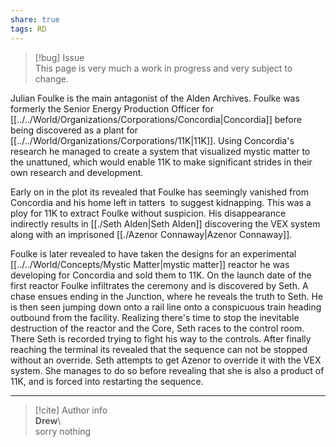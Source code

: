```yaml
---  
share: true  
tags: RD  
---  
```

> [!bug] Issue  
> This page is very much a work in progress and very subject to change.  
  
Julian Foulke is the main antagonist of the Alden Archives. Foulke was formerly the Senior Energy Production Officer for [[../../World/Organizations/Corporations/Concordia|Concordia]] before being discovered as a plant for [[../../World/Organizations/Corporations/11K|11K]]. Using Concordia's research he managed to create a system that visualized mystic matter to the unattuned, which would enable 11K to make significant strides in their own research and development.    
  
Early on in the plot its revealed that Foulke has seemingly vanished from Concordia and his home left in tatters  to suggest kidnapping. This was a ploy for 11K to extract Foulke without suspicion. His disappearance indirectly results in [[./Seth Alden|Seth Alden]] discovering the VEX system along with an imprisoned [[./Azenor Connaway|Azenor Connaway]].    
  
Foulke is later revealed to have taken the designs for an experimental [[../../World/Concepts/Mystic Matter|mystic matter]] reactor he was developing for Concordia and sold them to 11K. On the launch date of the first reactor Foulke infiltrates the ceremony and is discovered by Seth. A chase ensues ending in the Junction, where he reveals the truth to Seth. He is then seen jumping down onto a rail line onto a conspicuous train heading outbound from the facility. Realizing there's time to stop the inevitable destruction of the reactor and the Core, Seth races to the control room. There Seth is recorded trying to fight his way to the controls. After finally reaching the terminal its revealed that the sequence can not be stopped without an override. Seth attempts to get Azenor to override it with the VEX system. She manages to do so before revealing that she is also a product of 11K, and is forced into restarting the sequence.  
  
-----  
> [!cite] Author info  
> **Drew**\  
> sorry nothing